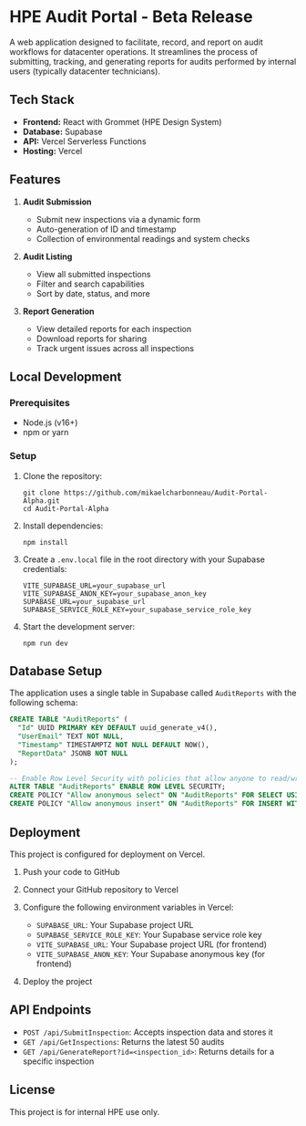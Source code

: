 # HPE Audit Portal - Beta Release

A web application designed to facilitate, record, and report on audit workflows for datacenter operations. It streamlines the process of submitting, tracking, and generating reports for audits performed by internal users (typically datacenter technicians).

## Tech Stack

- **Frontend:** React with Grommet (HPE Design System)
- **Database:** Supabase
- **API:** Vercel Serverless Functions
- **Hosting:** Vercel

## Features

1. **Audit Submission**
   - Submit new inspections via a dynamic form
   - Auto-generation of ID and timestamp
   - Collection of environmental readings and system checks

2. **Audit Listing**
   - View all submitted inspections
   - Filter and search capabilities
   - Sort by date, status, and more

3. **Report Generation**
   - View detailed reports for each inspection
   - Download reports for sharing
   - Track urgent issues across all inspections

## Local Development

### Prerequisites

- Node.js (v16+)
- npm or yarn

### Setup

1. Clone the repository:
   ```
   git clone https://github.com/mikaelcharbonneau/Audit-Portal-Alpha.git
   cd Audit-Portal-Alpha
   ```

2. Install dependencies:
   ```
   npm install
   ```

3. Create a `.env.local` file in the root directory with your Supabase credentials:
   ```
   VITE_SUPABASE_URL=your_supabase_url
   VITE_SUPABASE_ANON_KEY=your_supabase_anon_key
   SUPABASE_URL=your_supabase_url
   SUPABASE_SERVICE_ROLE_KEY=your_supabase_service_role_key
   ```

4. Start the development server:
   ```
   npm run dev
   ```

## Database Setup

The application uses a single table in Supabase called `AuditReports` with the following schema:

```sql
CREATE TABLE "AuditReports" (
  "Id" UUID PRIMARY KEY DEFAULT uuid_generate_v4(),
  "UserEmail" TEXT NOT NULL,
  "Timestamp" TIMESTAMPTZ NOT NULL DEFAULT NOW(),
  "ReportData" JSONB NOT NULL
);

-- Enable Row Level Security with policies that allow anyone to read/write
ALTER TABLE "AuditReports" ENABLE ROW LEVEL SECURITY;
CREATE POLICY "Allow anonymous select" ON "AuditReports" FOR SELECT USING (true);
CREATE POLICY "Allow anonymous insert" ON "AuditReports" FOR INSERT WITH CHECK (true);
```

## Deployment

This project is configured for deployment on Vercel.

1. Push your code to GitHub

2. Connect your GitHub repository to Vercel

3. Configure the following environment variables in Vercel:
   - `SUPABASE_URL`: Your Supabase project URL
   - `SUPABASE_SERVICE_ROLE_KEY`: Your Supabase service role key
   - `VITE_SUPABASE_URL`: Your Supabase project URL (for frontend)
   - `VITE_SUPABASE_ANON_KEY`: Your Supabase anonymous key (for frontend)

4. Deploy the project

## API Endpoints

- `POST /api/SubmitInspection`: Accepts inspection data and stores it
- `GET /api/GetInspections`: Returns the latest 50 audits
- `GET /api/GenerateReport?id=<inspection_id>`: Returns details for a specific inspection

## License

This project is for internal HPE use only.
